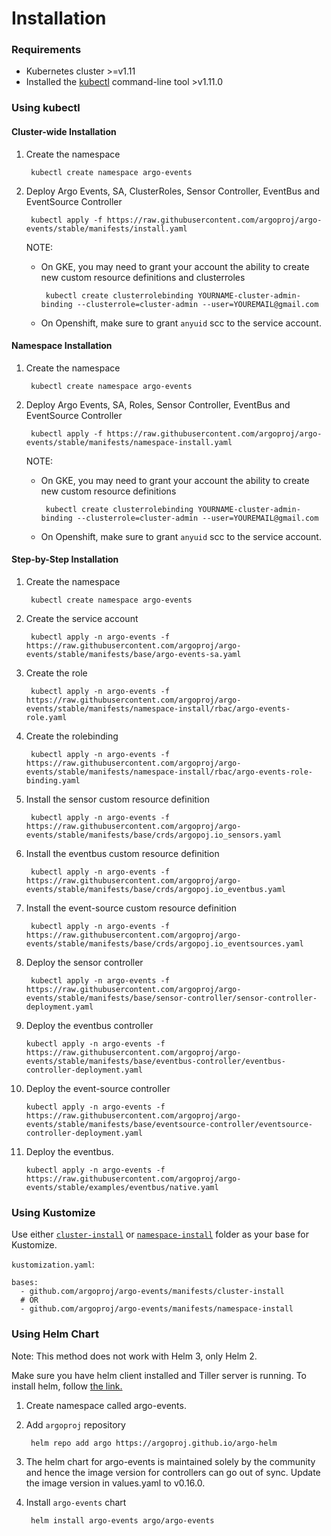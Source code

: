 # Installation

### Requirements

* Kubernetes cluster >=v1.11
* Installed the [kubectl](https://kubernetes.io/docs/tasks/tools/install-kubectl/) command-line tool >v1.11.0

### Using kubectl

#### Cluster-wide Installation

1. Create the namespace

        kubectl create namespace argo-events

2. Deploy Argo Events, SA, ClusterRoles, Sensor Controller, EventBus and EventSource Controller

        kubectl apply -f https://raw.githubusercontent.com/argoproj/argo-events/stable/manifests/install.yaml

   NOTE: 
   
     * On GKE, you may need to grant your account the ability to create new custom resource definitions and clusterroles

            kubectl create clusterrolebinding YOURNAME-cluster-admin-binding --clusterrole=cluster-admin --user=YOUREMAIL@gmail.com
       
     * On Openshift, make sure to grant `anyuid` scc to the service account.

#### Namespace Installation

1. Create the namespace

        kubectl create namespace argo-events

2. Deploy Argo Events, SA, Roles, Sensor Controller, EventBus and EventSource Controller

        kubectl apply -f https://raw.githubusercontent.com/argoproj/argo-events/stable/manifests/namespace-install.yaml

   NOTE: 
   
     * On GKE, you may need to grant your account the ability to create new custom resource definitions

            kubectl create clusterrolebinding YOURNAME-cluster-admin-binding --clusterrole=cluster-admin --user=YOUREMAIL@gmail.com
     
     * On Openshift, make sure to grant `anyuid` scc to the service account.

#### Step-by-Step Installation

1. Create the namespace

        kubectl create namespace argo-events

2. Create the service account

        kubectl apply -n argo-events -f https://raw.githubusercontent.com/argoproj/argo-events/stable/manifests/base/argo-events-sa.yaml

3. Create the role

        kubectl apply -n argo-events -f https://raw.githubusercontent.com/argoproj/argo-events/stable/manifests/namespace-install/rbac/argo-events-role.yaml

4. Create the rolebinding

        kubectl apply -n argo-events -f https://raw.githubusercontent.com/argoproj/argo-events/stable/manifests/namespace-install/rbac/argo-events-role-binding.yaml

5. Install the sensor custom resource definition

        kubectl apply -n argo-events -f https://raw.githubusercontent.com/argoproj/argo-events/stable/manifests/base/crds/argopoj.io_sensors.yaml

6. Install the eventbus custom resource definition

        kubectl apply -n argo-events -f https://raw.githubusercontent.com/argoproj/argo-events/stable/manifests/base/crds/argopoj.io_eventbus.yaml

7. Install the event-source custom resource definition

        kubectl apply -n argo-events -f https://raw.githubusercontent.com/argoproj/argo-events/stable/manifests/base/crds/argopoj.io_eventsources.yaml

9. Deploy the sensor controller

        kubectl apply -n argo-events -f https://raw.githubusercontent.com/argoproj/argo-events/stable/manifests/base/sensor-controller/sensor-controller-deployment.yaml

10. Deploy the eventbus controller

        kubectl apply -n argo-events -f https://raw.githubusercontent.com/argoproj/argo-events/stable/manifests/base/eventbus-controller/eventbus-controller-deployment.yaml

11. Deploy the event-source controller

        kubectl apply -n argo-events -f https://raw.githubusercontent.com/argoproj/argo-events/stable/manifests/base/eventsource-controller/eventsource-controller-deployment.yaml

12. Deploy the eventbus.

        kubectl apply -n argo-events -f https://raw.githubusercontent.com/argoproj/argo-events/stable/examples/eventbus/native.yaml

### Using Kustomize

Use either [`cluster-install`](https://github.com/argoproj/argo-events/tree/stable/manifests/cluster-install) or [`namespace-install`](https://github.com/argoproj/argo-events/tree/stable/manifests/namespace-install) folder as your base for Kustomize.

`kustomization.yaml`:

    bases:
      - github.com/argoproj/argo-events/manifests/cluster-install
      # OR
      - github.com/argoproj/argo-events/manifests/namespace-install

### Using Helm Chart

Note: This method does not work with Helm 3, only Helm 2.

Make sure you have helm client installed and Tiller server is running. To install helm, follow <a href="https://docs.helm.sh/using_helm/">the link.</a>

1. Create namespace called argo-events.

1. Add `argoproj` repository

        helm repo add argo https://argoproj.github.io/argo-helm

1. The helm chart for argo-events is maintained solely by the community and hence the image version for controllers can go out of sync.
   Update the image version in values.yaml to v0.16.0.

1. Install `argo-events` chart

        helm install argo-events argo/argo-events
